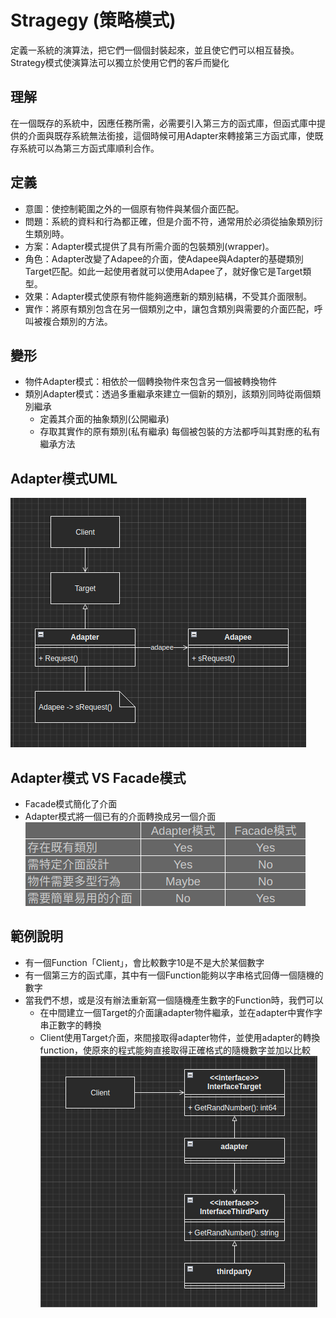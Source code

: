 # Stragegy (策略模式)
定義一系統的演算法，把它們一個個封裝起來，並且使它們可以相互替換。Strategy模式使演算法可以獨立於使用它們的客戶而變化

## 理解
在一個既存的系統中，因應任務所需，必需要引入第三方的函式庫，但函式庫中提供的介面與既存系統無法銜接，這個時候可用Adapter來轉接第三方函式庫，使既存系統可以為第三方函式庫順利合作。

## 定義
* 意圖：使控制範圍之外的一個原有物件與某個介面匹配。
* 問題：系統的資料和行為都正確，但是介面不符，通常用於必須從抽象類別衍生類別時。
* 方案：Adapter模式提供了具有所需介面的包裝類別(wrapper)。
* 角色：Adapter改變了Adapee的介面，使Adapee與Adapter的基礎類別Target匹配。如此一起使用者就可以使用Adapee了，就好像它是Target類型。
* 效果：Adapter模式使原有物件能夠適應新的類別結構，不受其介面限制。
* 實作：將原有類別包含在另一個類別之中，讓包含類別與需要的介面匹配，呼叫被複合類別的方法。

## 變形
* 物件Adapter模式：相依於一個轉換物件來包含另一個被轉換物件
* 類別Adapter模式：透過多重繼承來建立一個新的類別，該類別同時從兩個類別繼承
  * 定義其介面的抽象類別(公開繼承)
  * 存取其實作的原有類別(私有繼承)
每個被包裝的方法都呼叫其對應的私有繼承方法

## Adapter模式UML
![image](https://github.com/Lornzo/DesignPattern/blob/main/Adapter/images/pattern.png)

## Adapter模式 VS Facade模式
* Facade模式簡化了介面
* Adapter模式將一個已有的介面轉換成另一個介面  
![image](https://github.com/Lornzo/DesignPattern/blob/main/Adapter/images/compare.png)

## 範例說明
* 有一個Function「Client」，會比較數字10是不是大於某個數字
* 有一個第三方的函式庫，其中有一個Function能夠以字串格式回傳一個隨機的數字
* 當我們不想，或是沒有辦法重新寫一個隨機產生數字的Function時，我們可以
  * 在中間建立一個Target的介面讓adapter物件繼承，並在adapter中實作字串正數字的轉換
  * Client使用Target介面，來間接取得adapter物件，並使用adapter的轉換function，使原來的程式能夠直接取得正確格式的隨機數字並加以比較
![image](https://github.com/Lornzo/DesignPattern/blob/main/Adapter/images/example.png)